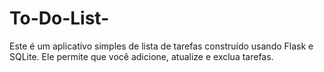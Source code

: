 # To-Do-List-
Este é um aplicativo simples de lista de tarefas construído usando Flask e SQLite. Ele permite que você adicione, atualize e exclua tarefas.
